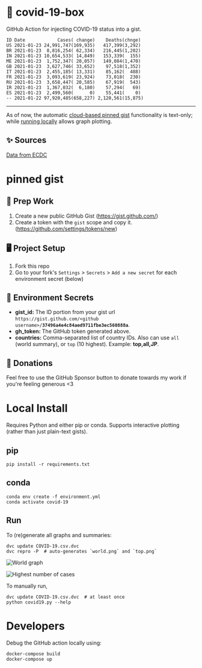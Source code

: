 # 🏥 covid-19-box

GitHub Action for injecting COVID-19 status into a gist.

```
ID Date            Cases( change)    Deaths(chnge)
US 2021-01-23 24,991,747(169,935)   417,399(3,292)
BR 2021-01-23  8,816,254( 62,334)   216,445(1,202)
IN 2021-01-23 10,654,533( 14,849)   153,339(  155)
ME 2021-01-23  1,752,347( 20,057)   149,084(1,470)
GB 2021-01-23  3,627,746( 33,652)    97,518(1,352)
IT 2021-01-23  2,455,185( 13,331)    85,162(  488)
FR 2021-01-23  3,093,619( 23,924)    73,018(  230)
RU 2021-01-23  3,658,447( 20,585)    67,919(  543)
IR 2021-01-23  1,367,032(  6,180)    57,294(   69)
ES 2021-01-23  2,499,560(      0)    55,441(    0)
-- 2021-01-22 97,920,485(658,227) 2,120,561(15,875)
```

---

As of now, the automatic [cloud-based pinned gist](#pinned-gist) functionality is text-only;
while [running locally](#local-install) allows graph plotting.

## ✨ Sources

[Data from ECDC](https://www.ecdc.europa.eu/en/publications-data/download-todays-data-geographic-distribution-covid-19-cases-worldwide)

# pinned gist

## 🎒 Prep Work
1. Create a new public GitHub Gist (https://gist.github.com/)
1. Create a token with the `gist` scope and copy it. (https://github.com/settings/tokens/new)

## 🖥 Project Setup
1. Fork this repo
1. Go to your fork's `Settings` > `Secrets` > `Add a new secret` for each environment secret (below)

## 🤫 Environment Secrets
- **gist_id:** The ID portion from your gist url `https://gist.github.com/<github username>/`**`37496a4e4c84aed9711fbe3ec560888a`**.
- **gh_token:** The GitHub token generated above.
- **countries:** Comma-separated list of country IDs. Also can use `all` (world summary), or `top` (10 highest). Example: **top,all,JP**.

## 💸 Donations

Feel free to use the GitHub Sponsor button to donate towards my work if you're feeling generous <3

# Local Install

Requires Python and either pip or conda. Supports interactive plotting (rather than just plain-text gists).

## pip

```
pip install -r requirements.txt
```

## conda

```
conda env create -f environment.yml
conda activate covid-19
```

## Run

To (re)generate all graphs and summaries:

```
dvc update COVID-19.csv.dvc
dvc repro -P  # auto-generates `world.png` and `top.png`
```

![World graph](world.png)

![Highest number of cases](top.png)

To manually run,

```
dvc update COVID-19.csv.dvc  # at least once
python covid19.py --help
```

# Developers

Debug the GitHub action locally using:

```
docker-compose build
docker-compose up
```
